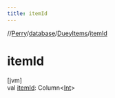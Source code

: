 ```yaml
---
title: itemId
---
```

//[Perry](../../../index.html)/[database](../index.html)/[DueyItems](index.html)/[itemId](item-id.html)



# itemId



[jvm]\
val [itemId](item-id.html): Column<[Int](https://kotlinlang.org/api/latest/jvm/stdlib/kotlin/-int/index.html)>




